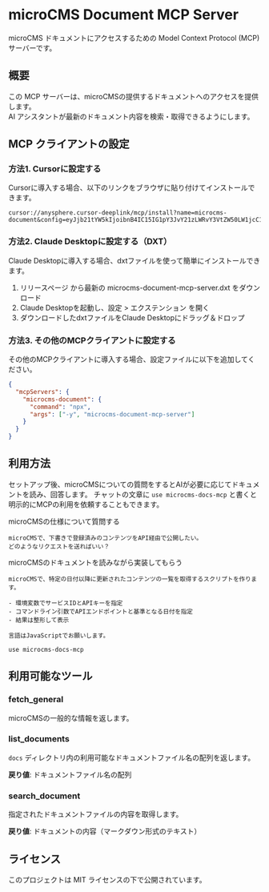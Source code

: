 # microCMS Document MCP Server

microCMS ドキュメントにアクセスするための Model Context Protocol (MCP) サーバーです。

## 概要

この MCP サーバーは、microCMSの提供するドキュメントへのアクセスを提供します。  
AI アシスタントが最新のドキュメント内容を検索・取得できるようにします。


## MCP クライアントの設定

### 方法1. Cursorに設定する

Cursorに導入する場合、以下のリンクをブラウザに貼り付けてインストールできます。

```
cursor://anysphere.cursor-deeplink/mcp/install?name=microcms-document&config=eyJjb21tYW5kIjoibnB4IC15IG1pY3JvY21zLWRvY3VtZW50LW1jcC1zZXJ2ZXIifQ%3D%3D
```

### 方法2. Claude Desktopに設定する（DXT）

Claude Desktopに導入する場合、dxtファイルを使って簡単にインストールできます。

1. リリースページ から最新の microcms-document-mcp-server.dxt をダウンロード
2. Claude Desktopを起動し、設定 > エクステンション を開く
3. ダウンロードしたdxtファイルをClaude Desktopにドラッグ＆ドロップ

### 方法3. その他のMCPクライアントに設定する

その他のMCPクライアントに導入する場合、設定ファイルに以下を追加してください。

```json
{
  "mcpServers": {
    "microcms-document": {
      "command": "npx",
      "args": ["-y", "microcms-document-mcp-server"]
    }
  }
}
```

## 利用方法

セットアップ後、microCMSについての質問をするとAIが必要に応じてドキュメントを読み、回答します。
チャットの文章に `use microcms-docs-mcp` と書くと明示的にMCPの利用を依頼することもできます。

microCMSの仕様について質問する
```
microCMSで、下書きで登録済みのコンテンツをAPI経由で公開したい。
どのようなリクエストを送ればいい？
```

microCMSのドキュメントを読みながら実装してもらう
```
microCMSで、特定の日付以降に更新されたコンテンツの一覧を取得するスクリプトを作ります。

- 環境変数でサービスIDとAPIキーを指定
- コマンドライン引数でAPIエンドポイントと基準となる日付を指定
- 結果は整形して表示

言語はJavaScriptでお願いします。

use microcms-docs-mcp
```


## 利用可能なツール

### fetch_general

microCMSの一般的な情報を返します。

### list_documents

`docs` ディレクトリ内の利用可能なドキュメントファイル名の配列を返します。

**戻り値**: ドキュメントファイル名の配列

### search_document

指定されたドキュメントファイルの内容を取得します。

**戻り値**: ドキュメントの内容（マークダウン形式のテキスト）


## ライセンス

このプロジェクトは MIT ライセンスの下で公開されています。
